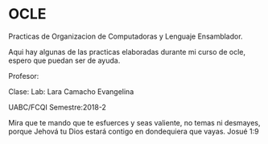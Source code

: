 # OCLE
Practicas de Organizacion de Computadoras y Lenguaje Ensamblador.

Aqui hay algunas de las practicas elaboradas durante mi curso de ocle, espero que puedan ser de ayuda. 

Profesor:

Clase: Lab: Lara Camacho Evangelina

UABC/FCQI Semestre:2018-2

Mira que te mando que te esfuerces y seas valiente,
no temas ni desmayes, porque Jehová tu Dios estará 
contigo en dondequiera que vayas. 
                                          Josué 1:9
